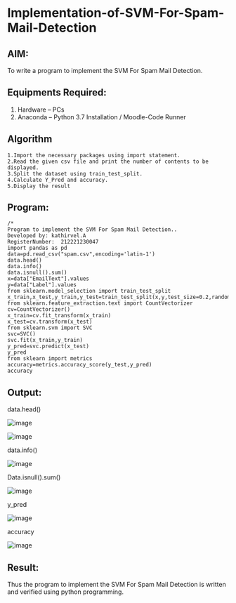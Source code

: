 # Implementation-of-SVM-For-Spam-Mail-Detection

## AIM:
To write a program to implement the SVM For Spam Mail Detection.

## Equipments Required:
1. Hardware – PCs
2. Anaconda – Python 3.7 Installation / Moodle-Code Runner

## Algorithm

~~~
1.Import the necessary packages using import statement.
2.Read the given csv file and print the number of contents to be displayed. 
3.Split the dataset using train_test_split.
4.Calculate Y_Pred and accuracy.
5.Display the result

~~~



## Program:
```
/*
Program to implement the SVM For Spam Mail Detection..
Developed by: kathirvel.A
RegisterNumber:  212221230047
import pandas as pd
data=pd.read_csv("spam.csv",encoding='latin-1')
data.head()
data.info()
data.isnull().sum()
x=data["EmailText"].values
y=data["Label"].values
from sklearn.model_selection import train_test_split 
x_train,x_test,y_train,y_test=train_test_split(x,y,test_size=0.2,random_state=0)
from sklearn.feature_extraction.text import CountVectorizer
cv=CountVectorizer()
x_train=cv.fit_transform(x_train)
x_test=cv.transform(x_test)
from sklearn.svm import SVC
svc=SVC()
svc.fit(x_train,y_train)
y_pred=svc.predict(x_test)
y_pred
from sklearn import metrics
accuracy=metrics.accuracy_score(y_test,y_pred)
accuracy
```

## Output:

data.head()



![image](https://user-images.githubusercontent.com/94911373/173280215-ab07ba14-be28-488e-adf6-2afd781193d9.png)




![image](https://user-images.githubusercontent.com/94911373/173280239-d1f0e4b6-1f91-4baa-8e47-3199d5a11a34.png)


data.info()


![image](https://user-images.githubusercontent.com/94911373/173280266-5bf3afb7-922c-4210-9445-ffa05163682a.png)


Data.isnull().sum()



![image](https://user-images.githubusercontent.com/94911373/173280381-0a7766da-c1ae-412b-a7f4-93676dfcce6b.png)




y_pred


![image](https://user-images.githubusercontent.com/94911373/173280434-f428cbf1-2680-417f-aa72-b4a1fb961475.png)




accuracy


![image](https://user-images.githubusercontent.com/94911373/173280531-5507a95f-acfa-44a7-8b37-020e69726b2c.png)



## Result:
Thus the program to implement the SVM For Spam Mail Detection is written and verified using python programming.
